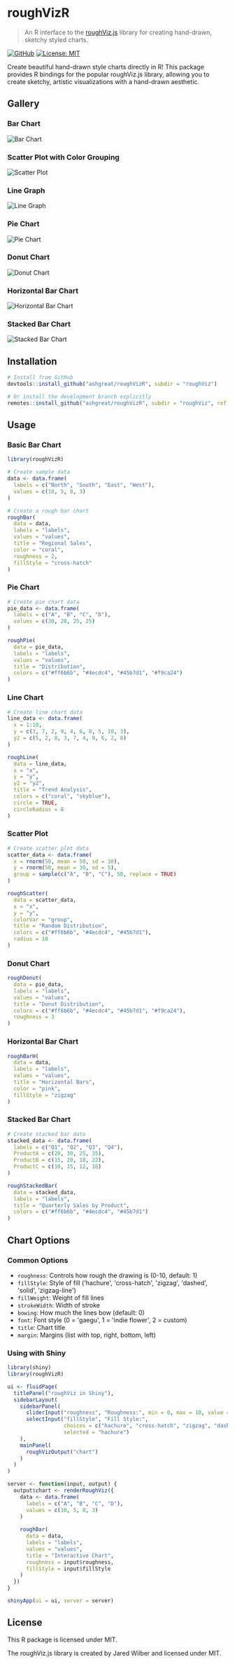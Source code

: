 # roughVizR

> An R interface to the [roughViz.js](https://github.com/jwilber/roughViz) library for creating hand-drawn, sketchy styled charts.

[![GitHub](https://img.shields.io/badge/GitHub-ashgreat/roughVizR-blue.svg)](https://github.com/ashgreat/roughVizR)
[![License: MIT](https://img.shields.io/badge/License-MIT-yellow.svg)](https://opensource.org/licenses/MIT)

Create beautiful hand-drawn style charts directly in R! This package provides R bindings for the popular roughViz.js library, allowing you to create sketchy, artistic visualizations with a hand-drawn aesthetic.

## Gallery

### Bar Chart
![Bar Chart](screenshots/bar_plot.png)

### Scatter Plot with Color Grouping
![Scatter Plot](screenshots/scatter_plot.png)

### Line Graph
![Line Graph](screenshots/line_graph.png)

### Pie Chart
![Pie Chart](screenshots/pie_chart.png)

### Donut Chart
![Donut Chart](screenshots/donut_chart.png)

### Horizontal Bar Chart
![Horizontal Bar Chart](screenshots/horizontal_bar_chart.png)

### Stacked Bar Chart
![Stacked Bar Chart](screenshots/stacked_bar_plot.png)

## Installation

```r
# Install from GitHub
devtools::install_github("ashgreat/roughVizR", subdir = "roughViz")

# Or install the development branch explicitly
remotes::install_github("ashgreat/roughVizR", subdir = "roughViz", ref = "main")
```

## Usage

### Basic Bar Chart

```r
library(roughVizR)

# Create sample data
data <- data.frame(
  labels = c("North", "South", "East", "West"),
  values = c(10, 5, 8, 3)
)

# Create a rough bar chart
roughBar(
  data = data,
  labels = "labels",
  values = "values",
  title = "Regional Sales",
  color = "coral",
  roughness = 2,
  fillStyle = "cross-hatch"
)
```

### Pie Chart

```r
# Create pie chart data
pie_data <- data.frame(
  labels = c("A", "B", "C", "D"),
  values = c(30, 20, 25, 25)
)

roughPie(
  data = pie_data,
  labels = "labels",
  values = "values",
  title = "Distribution",
  colors = c("#ff6b6b", "#4ecdc4", "#45b7d1", "#f9ca24")
)
```

### Line Chart

```r
# Create line chart data
line_data <- data.frame(
  x = 1:10,
  y = c(3, 7, 2, 9, 4, 6, 8, 5, 10, 3),
  y2 = c(5, 2, 8, 3, 7, 4, 9, 6, 2, 8)
)

roughLine(
  data = line_data,
  x = "x",
  y = "y",
  y2 = "y2",
  title = "Trend Analysis",
  colors = c("coral", "skyblue"),
  circle = TRUE,
  circleRadius = 8
)
```

### Scatter Plot

```r
# Create scatter plot data
scatter_data <- data.frame(
  x = rnorm(50, mean = 50, sd = 10),
  y = rnorm(50, mean = 30, sd = 5),
  group = sample(c("A", "B", "C"), 50, replace = TRUE)
)

roughScatter(
  data = scatter_data,
  x = "x",
  y = "y",
  colorVar = "group",
  title = "Random Distribution",
  colors = c("#ff6b6b", "#4ecdc4", "#45b7d1"),
  radius = 10
)
```

### Donut Chart

```r
roughDonut(
  data = pie_data,
  labels = "labels",
  values = "values",
  title = "Donut Distribution",
  colors = c("#ff6b6b", "#4ecdc4", "#45b7d1", "#f9ca24"),
  roughness = 3
)
```

### Horizontal Bar Chart

```r
roughBarH(
  data = data,
  labels = "labels",
  values = "values",
  title = "Horizontal Bars",
  color = "pink",
  fillStyle = "zigzag"
)
```

### Stacked Bar Chart

```r
# Create stacked bar data
stacked_data <- data.frame(
  labels = c("Q1", "Q2", "Q3", "Q4"),
  ProductA = c(20, 30, 25, 35),
  ProductB = c(15, 20, 18, 22),
  ProductC = c(10, 15, 12, 18)
)

roughStackedBar(
  data = stacked_data,
  labels = "labels",
  title = "Quarterly Sales by Product",
  colors = c("#ff6b6b", "#4ecdc4", "#45b7d1")
)
```

## Chart Options

### Common Options

- `roughness`: Controls how rough the drawing is (0-10, default: 1)
- `fillStyle`: Style of fill ('hachure', 'cross-hatch', 'zigzag', 'dashed', 'solid', 'zigzag-line')
- `fillWeight`: Weight of fill lines
- `strokeWidth`: Width of stroke
- `bowing`: How much the lines bow (default: 0)
- `font`: Font style (0 = 'gaegu', 1 = 'indie flower', 2 = custom)
- `title`: Chart title
- `margin`: Margins (list with top, right, bottom, left)

### Using with Shiny

```r
library(shiny)
library(roughVizR)

ui <- fluidPage(
  titlePanel("roughViz in Shiny"),
  sidebarLayout(
    sidebarPanel(
      sliderInput("roughness", "Roughness:", min = 0, max = 10, value = 2),
      selectInput("fillStyle", "Fill Style:",
                  choices = c("hachure", "cross-hatch", "zigzag", "dashed", "solid"),
                  selected = "hachure")
    ),
    mainPanel(
      roughVizOutput("chart")
    )
  )
)

server <- function(input, output) {
  output$chart <- renderRoughViz({
    data <- data.frame(
      labels = c("A", "B", "C", "D"),
      values = c(10, 5, 8, 3)
    )
    
    roughBar(
      data = data,
      labels = "labels",
      values = "values",
      title = "Interactive Chart",
      roughness = input$roughness,
      fillStyle = input$fillStyle
    )
  })
}

shinyApp(ui = ui, server = server)
```

## License

This R package is licensed under MIT.

The roughViz.js library is created by Jared Wilber and licensed under MIT.
